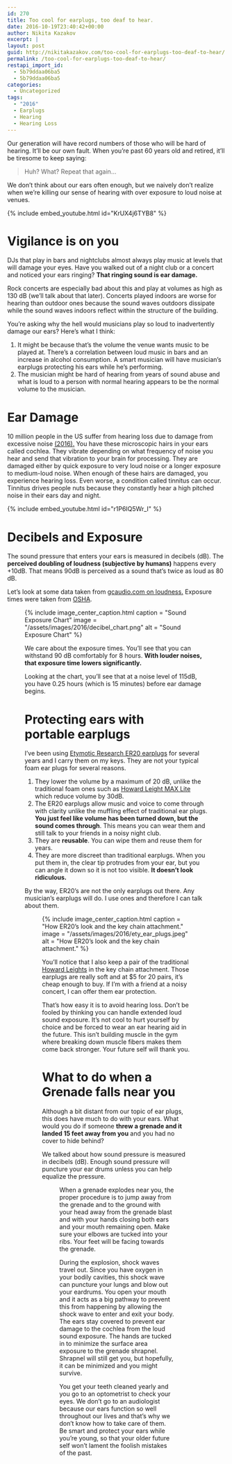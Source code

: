 ```yaml
---
id: 270
title: Too cool for earplugs, too deaf to hear.
date: 2016-10-19T23:40:42+00:00
author: Nikita Kazakov
excerpt: |
layout: post
guid: http://nikitakazakov.com/too-cool-for-earplugs-too-deaf-to-hear/
permalink: /too-cool-for-earplugs-too-deaf-to-hear/
restapi_import_id:
  - 5b79ddaa06ba5
  - 5b79ddaa06ba5
categories:
  - Uncategorized
tags:
  - "2016"
  - Earplugs
  - Hearing
  - Hearing Loss
---
```

Our generation will have record numbers of those who will be hard of hearing. It’ll be our own fault. When you’re past 60 years old and retired, it’ll be tiresome to keep saying:

> Huh? What? Repeat that again…

We don’t think about our ears often enough, but we naively don’t realize when we’re killing our sense of hearing with over exposure to loud noise at venues.

{% include embed_youtube.html id="KrUX4j6TYB8" %}

# Vigilance is on you

DJs that play in bars and nightclubs almost always play music at levels that will damage your eyes. Have you walked out of a night club or a concert and noticed your ears ringing? **That ringing sound is ear damage.**

Rock concerts are especially bad about this and play at volumes as high as 130 dB (we’ll talk about that later). Concerts played indoors are worse for hearing than outdoor ones because the sound waves outdoors dissipate while the sound waves indoors reflect within the structure of the building.

You’re asking why the hell would musicians play so loud to inadvertently damage our ears? Here’s what I think:

  1. It might be because that’s the volume the venue wants music to be played at. There’s a correlation between loud music in bars and an increase in alcohol consumption. A smart musician will have musician’s earplugs protecting his ears while he’s performing.
  2. The musician might be hard of hearing from years of sound abuse and what is loud to a person with normal hearing appears to be the normal volume to the musician.

# Ear Damage

10 million people in the US suffer from hearing loss due to damage from excessive noise <a href="http://dangerousdecibels.org/education/information-center/noise-induced-hearing-loss/" target="_blank" rel="noopener noreferrer">(2016).</a> You have these microscopic hairs in your ears called cochlea. They vibrate depending on what frequency of noise you hear and send that vibration to your brain for processing. They are damaged either by quick exposure to very loud noise or a longer exposure to medium-loud noise. When enough of these hairs are damaged, you experience hearing loss. Even worse, a condition called tinnitus can occur. Tinnitus drives people nuts because they constantly hear a high pitched noise in their ears day and night.

{% include embed_youtube.html id="r1P6IQ5Wr_I" %}

# Decibels and Exposure

The sound pressure that enters your ears is measured in decibels (dB). The **perceived doubling of loudness (subjective by humans)** happens every +10dB. That means 90dB is perceived as a sound that’s twice as loud as 80 dB.

Let’s look at some data taken from <a href="http://www.gcaudio.com/resources/howtos/loudness.html" target="_blank" rel="noopener noreferrer">gcaudio.com on loudness.</a> Exposure times were taken from <a href="https://www.osha.gov/pls/oshaweb/owadisp.show_document?p_table=STANDARDS&p_id=10625" target="_blank" rel="noopener noreferrer">OSHA</a>.<figure class="wp-caption"> 

{% include image_center_caption.html 
    caption = "Sound Exposure Chart"
    image = "/assets/images/2016/decibel_chart.png"
    alt = "Sound Exposure Chart"
%}

We care about the exposure times. You’ll see that you can withstand 90 dB comfortably for 8 hours. **With louder noises, that exposure time lowers significantly.**

Looking at the chart, you’ll see that at a noise level of 115dB, you have 0.25 hours (which is 15 minutes) before ear damage begins.

# Protecting ears with portable earplugs

I’ve been using <a href="https://www.amazon.com/Etymotic-Research-Protection-Earplugs-Standard/dp/B0044DEESS/ref=sr_1_3_a_it?ie=UTF8&qid=1476815272&sr=8-3&keywords=ety%2Bearplugs&th=1" target="_blank" rel="noopener noreferrer">Etymotic Research ER20 earplugs</a> for several years and I carry them on my keys. They are not your typical foam ear plugs for several reasons.

  1. They lower the volume by a maximum of 20 dB, unlike the traditional foam ones such as <a href="https://www.amazon.com/gp/product/B0036231TG/ref=oh_aui_search_detailpage?ie=UTF8&psc=1" target="_blank" rel="noopener noreferrer">Howard Leight MAX Lite</a> which reduce volume by 30dB.
  2. The ER20 earplugs allow music and voice to come through with clarity unlike the muffling effect of traditional ear plugs. **You just feel like volume has been turned down, but the sound comes through**. This means you can wear them and still talk to your friends in a noisy night club.
  3. They are **reusable**. You can wipe them and reuse them for years.
  4. They are more discreet than traditional earplugs. When you put them in, the clear tip protrudes from your ear, but you can angle it down so it is not too visible. **It doesn’t look ridiculous.** 

By the way, ER20’s are not the only earplugs out there. Any musician’s earplugs will do. I use ones and therefore I can talk about them.<figure class="wp-caption"> 

{% include image_center_caption.html 
    caption = "How ER20’s look and the key chain attachment."
    image = "/assets/images/2016/ety_ear_plugs.jpeg"
    alt = "How ER20’s look and the key chain attachment."
%}

You’ll notice that I also keep a pair of the traditional <a href="https://www.amazon.com/gp/product/B0036231TG/ref=oh_aui_search_detailpage?ie=UTF8&psc=1" target="_blank" rel="noopener noreferrer">Howard Leights</a> in the key chain attachment. Those earplugs are really soft and at $5 for 20 pairs, it’s cheap enough to buy. If I’m with a friend at a noisy concert, I can offer them ear protection.

That’s how easy it is to avoid hearing loss. Don’t be fooled by thinking you can handle extended loud sound exposure. It’s not cool to hurt yourself by choice and be forced to wear an ear hearing aid in the future. This isn’t building muscle in the gym where breaking down muscle fibers makes them come back stronger. Your future self will thank you.

# What to do when a Grenade falls near you

Although a bit distant from our topic of ear plugs, this does have much to do with your ears. What would you do if someone **threw a grenade and it landed 15 feet away from you** and you had no cover to hide behind?

We talked about how sound pressure is measured in decibels (dB). Enough sound pressure will puncture your ear drums unless you can help equalize the pressure.<figure class="wp-caption"> 

When a grenade explodes near you, the proper procedure is to jump away from the grenade and to the ground with your head away from the grenade blast and with your hands closing both ears and your mouth remaining open. Make sure your elbows are tucked into your ribs. Your feet will be facing towards the grenade.

During the explosion, shock waves travel out. Since you have oxygen in your bodily cavities, this shock wave can puncture your lungs and blow out your eardrums. You open your mouth and it acts as a big pathway to prevent this from happening by allowing the shock wave to enter and exit your body. The ears stay covered to prevent ear damage to the cochlea from the loud sound exposure. The hands are tucked in to minimize the surface area exposure to the grenade shrapnel. Shrapnel will still get you, but hopefully, it can be minimized and you might survive.

You get your teeth cleaned yearly and you go to an optometrist to check your eyes. We don’t go to an audiologist because our ears function so well throughout our lives and that’s why we don’t know how to take care of them. Be smart and protect your ears while you’re young, so that your older future self won’t lament the foolish mistakes of the past.